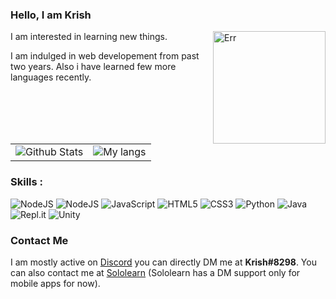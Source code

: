 ### Hello, I am Krish

<img height="180px" alt="Err" src="https://media.tenor.com/images/7a68509a5b8afea7110867249a172185/tenor.gif" align="right"/>

I am interested in learning new things.

I am indulged in web developement from past two years. Also i have learned few more languages recently.

<table>
<tr>
<td align="center" style="padding=0;width=50%;">
<img align="center" style="padding=0;" src="https://github-readme-stats.codestackr.vercel.app/api?username=krishagarwal2811&show_icons=true&theme=radical&hide=issues&hide_border=true" alt="Github Stats"/>
</td>
<td align="center" style="padding=0;width=50%;"td>
<img align="center" style="padding=0;" src="https://github-readme-stats.vercel.app/api/top-langs/?username=KrishAgarwal2811" alt="My langs"/>
</td>
</tr>
</table>

### Skills :

<img alt="NodeJS" src="https://img.shields.io/badge/node.js%20-%2343853D.svg?&style=for-the-badge&logo=node.js&logoColor=white"/>

<img alt="NodeJS" src="https://img.shields.io/badge/discord.js%20-4477B8.svg?&style=for-the-badge&logo=javascript&logoColor=%23F7DF1E"/>

<img alt="JavaScript" src="https://img.shields.io/badge/javascript%20-%23323330.svg?&style=for-the-badge&logo=javascript&logoColor=%23F7DF1E"/>

<img alt="HTML5" src="https://img.shields.io/badge/html5%20-%23E34F26.svg?&style=for-the-badge&logo=html5&logoColor=white"/>

<img alt="CSS3" src="https://img.shields.io/badge/css3%20-%231572B6.svg?&style=for-the-badge&logo=css3&logoColor=white"/>

<img alt="Python" src="https://img.shields.io/badge/python%20-%2314354C.svg?&style=for-the-badge&logo=python&logoColor=white"/>

<img alt="Java" src="https://img.shields.io/badge/java-%23ED8B00.svg?&style=for-the-badge&logo=java&logoColor=white"/>

<img alt="Repl.it" src="https://img.shields.io/badge/Repl.it%20-%230D101E.svg?&style=for-the-badge&logo=Repl.it&logoColor=white"/>

<img alt="Unity" src="https://img.shields.io/badge/unity%20-%23000000.svg?&style=for-the-badge&logo=unity&logoColor=white"/>

### Contact Me

I am mostly active on <a href="https://discord.com/users/701008374883418113/">Discord</a> you can directly DM me at <b>Krish#8298</b>. You can also contact me at <a href="https://www.sololearn.com/Profile/14466758">Sololearn</a> (Sololearn has a DM support only for mobile apps for now).
